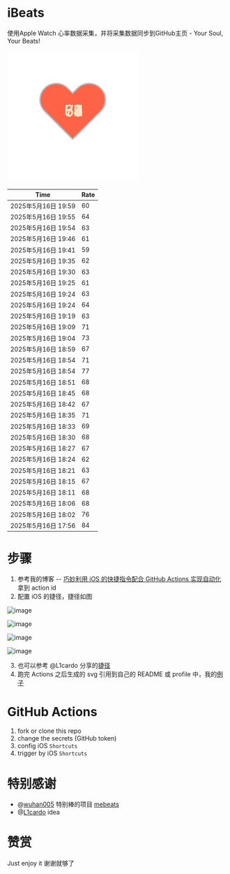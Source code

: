 # iBeats
使用Apple Watch 心率数据采集，并将采集数据同步到GitHub主页 - Your Soul, Your Beats!

![](./files/heart.svg)

<!--START_SECTION:my_heart_rate-->
| Time | Rate | 
 | ---- | ---- | 
| 2025年5月16日 19:59 | 60 |
| 2025年5月16日 19:55 | 64 |
| 2025年5月16日 19:54 | 63 |
| 2025年5月16日 19:46 | 61 |
| 2025年5月16日 19:41 | 59 |
| 2025年5月16日 19:35 | 62 |
| 2025年5月16日 19:30 | 63 |
| 2025年5月16日 19:25 | 61 |
| 2025年5月16日 19:24 | 63 |
| 2025年5月16日 19:24 | 64 |
| 2025年5月16日 19:19 | 63 |
| 2025年5月16日 19:09 | 71 |
| 2025年5月16日 19:04 | 73 |
| 2025年5月16日 18:59 | 67 |
| 2025年5月16日 18:54 | 71 |
| 2025年5月16日 18:54 | 77 |
| 2025年5月16日 18:51 | 68 |
| 2025年5月16日 18:45 | 68 |
| 2025年5月16日 18:42 | 67 |
| 2025年5月16日 18:35 | 71 |
| 2025年5月16日 18:33 | 69 |
| 2025年5月16日 18:30 | 68 |
| 2025年5月16日 18:27 | 67 |
| 2025年5月16日 18:24 | 62 |
| 2025年5月16日 18:21 | 63 |
| 2025年5月16日 18:15 | 67 |
| 2025年5月16日 18:11 | 68 |
| 2025年5月16日 18:06 | 68 |
| 2025年5月16日 18:02 | 76 |
| 2025年5月16日 17:56 | 84 |

<!--END_SECTION:my_heart_rate-->

# 步骤
1. 参考我的博客 -- [巧妙利用 iOS 的快捷指令配合 GitHub Actions 实现自动化](https://github.com/yihong0618/gitblog/issues/198) 拿到 action id
2. 配置 iOS 的捷径，捷径如图

![image](https://user-images.githubusercontent.com/15976103/122154218-0db0b480-ce97-11eb-93bb-5aec07c558dc.png)

![image](https://user-images.githubusercontent.com/15976103/122154236-186b4980-ce97-11eb-8e4b-70551a0391ae.png)

![image](https://user-images.githubusercontent.com/15976103/122154268-2d47dd00-ce97-11eb-902e-3acf292265a9.png)

![image](https://user-images.githubusercontent.com/15976103/122174055-fa144680-ceb4-11eb-9be2-3eb83cd516f7.png)

3. 也可以参考 @L1cardo 分享的[捷径](https://www.icloud.com/shortcuts/6ab6047b459c41ad822ad6b94b1c03d4)
4. 跑完 Actions 之后生成的 svg 引用到自己的 README 或 profile 中，我的[例子](https://github.com/yihong0618) 

# GitHub Actions

1. fork or clone this repo
2. change the secrets (GitHub token)
3. config iOS `Shortcuts` 
4. trigger by iOS `Shortcuts`

# 特别感谢
- @[wuhan005](https://github.com/wuhan005) 特别棒的项目 [mebeats](https://github.com/wuhan005/mebeats)
- @[L1cardo](https://github.com/L1cardo) idea

# 赞赏
Just enjoy it
谢谢就够了
